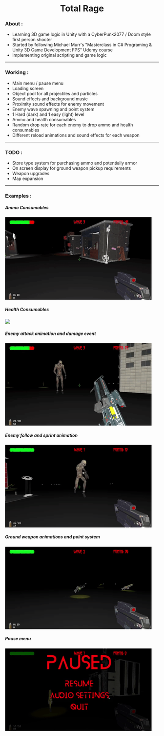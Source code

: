 <h1 align="center">
Total Rage
</h1>

<h3>
About :
</h3>

- Learning 3D game logic in Unity with a CyberPunk2077 / Doom style first person shooter
- Started by following Michael Murr's "Masterclass in C# Programing & Unity 3D Game Development FPS" Udemy course
- Implementing original scripting and game logic

---

<h3>
Working :
</h3>

- Main menu / pause menu
- Loading screen
- Object pool for all projectiles and particles
- Sound effects and background music
- Proximity sound effects for enemy movement
- Enemy wave spawning and point system
- 1 Hard (dark) and 1 easy (light) level
- Ammo and health consumables
- Random drop rate for each enemy to drop ammo and health consumables
- Different reload animations and sound effects for each weapon

---

<h3>
TODO :
</h3>

- Store type system for purchasing ammo and potentially armor
- On screen display for ground weapon pickup requirements 
- Weapon upgrades
- Map expansion

---

<h3>
Examples :
</h3>

<h5>
Ammo Consumables
</h5>
<img src="https://github.com/CLBRITTON2/Total-Rage/blob/main/TotalRage/TotalRageClips/TotalRageAmmoConsumables.gif"/>

<h5>
Health Consumables
</h5>
<img src="https://github.com/CLBRITTON2/Total-Rage/blob/main/TotalRage/TotalRageClips/TotalRageHealthConsumables.gif"/>

<h5>
Enemy attack animation and damage event
</h5>
<img src="https://github.com/CLBRITTON2/Total-Rage/blob/main/TotalRage/TotalRageClips/TotalRageAnimationsDamage.gif"/>

<h5>
Enemy follow and sprint animation
</h5>
<img src="https://github.com/CLBRITTON2/Total-Rage/blob/main/TotalRage/TotalRageClips/TotalRageEnemySprintAndFollow.gif"/>

<h5>
Ground weapon animations and point system
</h5>
<img src="https://github.com/CLBRITTON2/Total-Rage/blob/main/TotalRage/TotalRageClips/TotalRageGroundWeaponsAndPoints.gif"/>

<h5>
Pause menu
</h5>
<img src="https://github.com/CLBRITTON2/Total-Rage/blob/main/TotalRage/TotalRageClips/TotalRagePauseMenuFunctionality.gif"/>
